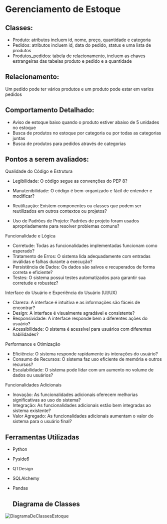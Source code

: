 # Gerenciamento de Estoque

## Classes: 
- Produto: atributos incluem id, nome, preço, quantidade e categoria 
- Pedidos: atributos incluem id, data do pedido, status e uma lista de produtos 
- Produtos_pedidos: tabela de relacionamento, incluem as chaves estrangeiras das tabelas produto e pedido e a quantidade 

## Relacionamento: 
Um pedido pode ter vários produtos e um produto pode estar em varios pedidos 

## Comportamento Detalhado: 
- Aviso de estoque baixo quando o produto estiver abaixo de 5 unidades no estoque 
- Busca de produtos no estoque por categoria ou por todas as categorias juntas 
- Busca de produtos para pedidos através de categorias 

## Pontos a serem avaliados: 

Qualidade do Código e Estrutura 
- Legibilidade: O código segue as convenções do PEP 8? 
- Manutenibilidade: O código é bem-organizado e fácil de entender e 
modificar? 

- Reutilização: Existem componentes ou classes que podem ser 
reutilizados em outros contextos ou projetos? 
- Uso de Padrões de Projeto: Padrões de projeto foram usados 
apropriadamente para resolver problemas comuns? 

Funcionalidade e Lógica 
- Corretude: Todas as funcionalidades implementadas funcionam como 
esperado? 
- Tratamento de Erros: O sistema lida adequadamente com entradas 
inválidas e falhas durante a execução? 
- Persistência de Dados: Os dados são salvos e recuperados de forma 
correta e eficiente? 
- Testes: O sistema possui testes automatizados para garantir sua 
corretude e robustez? 

Interface do Usuário e Experiência do Usuário (UI/UX) 
- Clareza: A interface é intuitiva e as informações são fáceis de 
encontrar? 
- Design: A interface é visualmente agradável e consistente? 
- Responsividade: A interface responde bem a diferentes ações do 
usuário? 
- Acessibilidade: O sistema é acessível para usuários com diferentes 
habilidades? 

Performance e Otimização 
- Eficiência: O sistema responde rapidamente às interações do usuário? 
- Consumo de Recursos: O sistema faz uso eficiente de memória e 
outros recursos? 
- Escalabilidade: O sistema pode lidar com um aumento no volume de 
dados ou usuários? 

Funcionalidades Adicionais 
- Inovação: As funcionalidades adicionais oferecem melhorias 
significativas ao uso do sistema? 
- Integração: As funcionalidades adicionais estão bem integradas ao 
sistema existente? 
- Valor Agregado: As funcionalidades adicionais aumentam o valor do 
sistema para o usuário final? 

## Ferramentas Utilizadas 
- Python 
- Pyside6 
- QTDesign 
- SQLAlchemy 
- Pandas

  ## Diagrama de Classes
  

![DiagramaDeClassesEstoque](https://github.com/victorzxhugo/TrabalhoFinalDevDesktop/assets/141194148/9538f752-6463-4e37-a8ac-34573daef81d)












